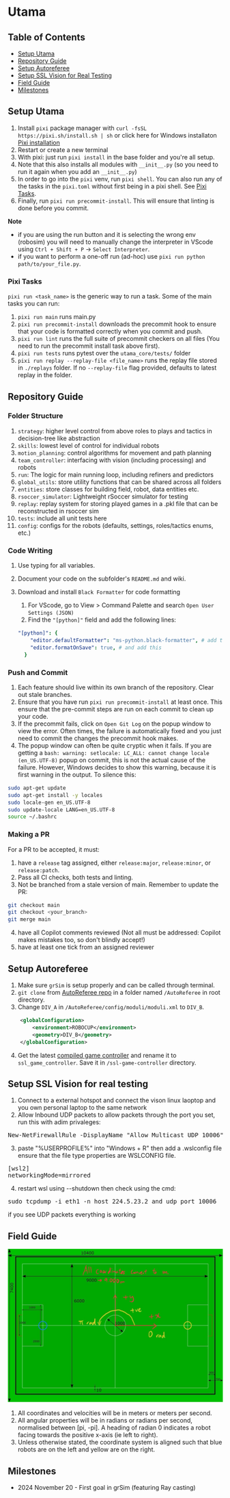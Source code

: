# Utama

## Table of Contents
- [Setup Utama](#setup-utama)
- [Repository Guide](#repository-guide)
- [Setup Autoreferee](#setup-autoreferee)
- [Setup SSL Vision for Real Testing](#setup-ssl-vision-for-real-testing)
- [Field Guide](#field-guide)
- [Milestones](#milestones)

## Setup Utama

1. Install `pixi` package manager with `curl -fsSL https://pixi.sh/install.sh | sh` or click here for Windows installaton [Pixi installation](https://pixi.sh/latest/#__tabbed_1_1) 
3. Restart or create a new terminal 
2. With pixi: just run `pixi install` in the base folder and you're all setup.
3. Note that this also installs all modules with `__init__.py` (so you need to run it again when you add an `__init__.py`)
4. In order to go into the `pixi` venv, run `pixi shell`. You can also run any of the tasks in the `pixi.toml` without first being in a pixi shell. See [Pixi Tasks](#pixi-tasks).
5. Finally, run `pixi run precommit-install`. This will ensure that linting is done before you commit.

**Note**
- if you are using the run button and it is selecting the wrong env (robosim) you will need to manually change the interpreter in VScode using `Ctrl + Shift + P` -> `Select Interpreter`.
- if you want to perform a one-off run (ad-hoc) use `pixi run python path/to/your_file.py`.

### Pixi Tasks
`pixi run <task_name>` is the generic way to run a task. Some of the main tasks you can run:
1. `pixi run main` runs main.py
2. `pixi run precommit-install` downloads the precommit hook to ensure that your code is formatted correctly when you commit and push.
3. `pixi run lint` runs the full suite of precommit checkers on all files (You need to run the precommit install task above first).
4. `pixi run tests` runs pytest over the `utama_core/tests/` folder
5. `pixi run replay --replay-file <file_name>` runs the replay file stored in `./replays` folder. If no `--replay-file` flag provided, defaults to latest replay in the folder.

## Repository Guide

### Folder Structure

1. `strategy`: higher level control from above roles to plays and tactics in decision-tree like abstraction
2. `skills`: lowest level of control for individual robots
3. `motion_planning`: control algorithms for movement and path planning
4. `team_controller`: interfacing with vision (including processing) and robots
5. `run`: The logic for main running loop, including refiners and predictors
6. `global_utils`: store utility functions that can be shared across all folders
7. `entities`: store classes for building field, robot, data entities etc.
8. `rsoccer_simulator`: Lightweight rSoccer simulator for testing
9. `replay`: replay system for storing played games in a .pkl file that can be reconstructed in rsoccer sim
10. `tests`: include all unit tests here
11. `config`: configs for the robots (defaults, settings, roles/tactics enums, etc.)

### Code Writing

1. Use typing for all variables.
2. Document your code on the subfolder's `README.md` and wiki.
3. Download and install `Black Formatter` for code formatting

   1. For VScode, go to View > Command Palette and search `Open User Settings (JSON)`
   2. Find the `"[python]"` field and add the following lines:

   ```yaml
   "[python]": {
       "editor.defaultFormatter": "ms-python.black-formatter", # add this
       "editor.formatOnSave": true, # and add this
     }
   ```

### Push and Commit

1. Each feature should live within its own branch of the repository. Clear out stale branches.
2. Ensure that you have run `pixi run precommit-install` at least once. This ensure that the pre-commit steps are run on each commit to clean up your code.
3. If the precommit fails, click on `Open Git Log` on the popup window to view the error. Often times, the failure is automatically fixed and you just need to commit the changes the precommit hook makes.
4. The popup window can often be quite cryptic when it fails. If you are getting a `bash: warning: setlocale: LC_ALL: cannot change locale (en_US.UTF-8)` popup on commit, this is not the actual cause of the failure. However, Windows decides to show this warning, because it is first warning in the output. To silence this:
```bash
sudo apt-get update
sudo apt-get install -y locales
sudo locale-gen en_US.UTF-8
sudo update-locale LANG=en_US.UTF-8
source ~/.bashrc
```

### Making a PR
For a PR to be accepted, it must:
1. have a `release` tag assigned, either `release:major`, `release:minor`, or `release:patch`.
2. Pass all CI checks, both tests and linting.
3. Not be branched from a stale version of main. Remember to update the PR:
```bash
git checkout main
git checkout <your_branch>
git merge main
```
4. have all Copilot comments reviewed (Not all must be addressed: Copilot makes mistakes too, so don't blindly accept!)
5. have at least one tick from an assigned reviewer

## Setup Autoreferee

1. Make sure `grSim` is setup properly and can be called through terminal.
2. `git clone` from [AutoReferee repo](https://github.com/TIGERs-Mannheim/AutoReferee) in a folder named `/AutoReferee` in root directory.
3. Change `DIV_A` in `/AutoReferee/config/moduli/moduli.xml` to `DIV_B`.

```xml
    <globalConfiguration>
        <environment>ROBOCUP</environment>
        <geometry>DIV_B</geometry>
    </globalConfiguration>
```

4. Get the latest [compiled game controller](https://github.com/RoboCup-SSL/ssl-game-controller/releases/) and rename it to `ssl_game_controller`. Save it in `/ssl-game-controller` directory.

## Setup SSL Vision for real testing

1. Connect to a external hotspot and connect the vison linux laoptop and you own personal laptop to the same network
2. Allow Inbound UDP packets to allow packets through the port you set, run this with adim privaleges:
<pre>
New-NetFirewallRule -DisplayName "Allow Multicast UDP 10006" -Direction Inbound -Protocol UDP -LocalPort 10006 -Action Allow
</pre>
3. paste "%USERPROFILE%" into "Windows + R" then add a .wslconfig file ensure that the file type properties are WSLCONFIG file.
<pre>
[wsl2]
networkingMode=mirrored
</pre>
4. restart wsl using --shutdown then check using the cmd:
<pre>
sudo tcpdump -i eth1 -n host 224.5.23.2 and udp port 10006
</pre>
if you see UDP packets everything is working

## Field Guide

![field_guide](assets/images/field_guide.jpg)

1. All coordinates and velocities will be in meters or meters per second.
2. All angular properties will be in radians or radians per second, normalised between [pi, -pi]. A heading of radian 0 indicates a robot facing towards the positive x-axis (ie left to right).
3. Unless otherwise stated, the coordinate system is aligned such that blue robots are on the left and yellow are on the right.

## Milestones

- 2024 November 20 - First goal in grSim (featuring Ray casting)
